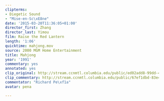```yaml
---
clipterms:
- Diegetic Sound
- "Mise-en-Sc\xE8ne"
date: '2015-03-20T11:36:05+01:00'
director_first: Zhang
director_last: Yimou
film: Raise the Red Lantern
length: '1:06'
quicktime: mahjong.mov
source: 2000 MGM Home Entertainment
title: Mahjong
year: '1991'
commentary: yes
annotated: yes
clip_original: http://stream.ccnmtl.columbia.edu/public/ed02add8-99dd-4941-a51c-e2938806e74a-018_lantern_FLG-mp4-aac-480w-850kbps-ffmpeg.mp4
clip_commentary: http://stream.ccnmtl.columbia.edu/public/67ef1dbd-83e4-4dab-81e8-c0e64b84cd96_480-018_lantern_commentary_FLG_et.mp4
commentator: "Richard Pe\xf1a"
avatar: pena

---
```

